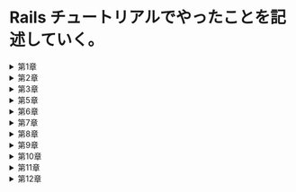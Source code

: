 # Rails チュートリアルでやったことを記述していく。

<details><summary>第1章</summary><div>

## 第 1 章　 hello_app

- クラウド IDE で環境構築

- rvm を使って`ruby3.1.2`をインストール

`$ rvm get stable`

`$ rvm install 3.1.2`

`$ rvm --default use 3.1.2`

- rails をインストールする

- ruby ドキュメントをスキップする設定を`.gemrcファイル`に追加

`$ echo "gem: --no-document" >> ~/.gemrc`

- `rails7.0.4`をインストール

`$ gem install rails -v 7.0.4`

- `bundler2.3.14`をインストール

`$ gem install bundler -v 2.3.14`

- cloud9 環境のディスク容量を追加する

`$ source <(curl -sL https://cdn.learnenough.com/resize)``

- `~/environment`で`hello_app`という名前の rails アプリを新規作成

- バージョンを指定　`--skip-bundle`コマンドを省略すると、システム上で見つかる最も直近のバージョンの bundler が使われることになる

`$ rails _ 7.0.4 _ new hello_app --skip-bundle`

- Gemfile の中身を書き換え

- `config/environment/development.rb`にクラウド IDE から rails サーバーへ接続する許可を記述

`config.hosts.clear`

- rails サーバーを起動、初期画面が表示されることを確認

- MVC(model-view-controller)

ブラウザからのリクエストを controller が受け取り、model(データベースとの通信を担当)を対話して呼び出し、view をレンダリングして HTML をブラウザに返す

- `application_controller`に hello メソッドを定義

- `config/routes`で hello メソッドで表示される HTML を root に設定

- `localhost:3000`で hello メソッドで定義した HTML が表示されることを確認

- クラウド IDE の git バージョンが 2.17.1 であったのでアップグレード　 2.41.0 に

`$ source <(curl -sL https://cdn.learnenough.com/upgrade_git)``

### - github にリポジトリ hello_app-second を作成してプッシュ

↓ 個人アクセストークン

```
　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
```

</div></details>

<details><summary>第2章</summary><div>

## 第 2 章　 toy_app

- `rails new` で`toy_app`を作成

- gemfile を書き換えて`bundle install`第 1 章で作ったものに加え、"sassc-rails"をインストール

- 第 1 章でもしたように、hello メソッドを定義、root を設定、`config/environment/development.rb`に接続許可を設定

- rails サーバーを起動し、無事起動することを確認

- リポジトリ`toy_app_second`を作成して push

- scaffold コマンドで Users モデルを作成　カラムは`name:string`と`email:string`

- 作ったデータベースをマイグレート

- scaffold で作成したので、URL が~/users に新しくページが自動で作成されていることを確認

- root ページを`users/index`に変更

- scaffold はいろんなページを一気に作成してくれるので便利だが、データの検証やテストが行われていないなどの問題点が多々ある。

- Micropost モデルを作成　カラムは`content:text`と`user_id:integer`

- `models/micropost.rb`に投稿のバリデーションを作成　投稿を 140 字に制限

- `models/user.rb`に user 一人に複数の micropost が紐づくように設定

`has_many :microposts`

- `models/micropost.rb`に micropost 一つに user 一人が紐づくように設定

`belongs_to :user`

- rails コンドールで紐づけがちゃんとできているか確認

- 演習：ユーザーの show ページに、ユーザーの最初の投稿を表示させる

- 演習：投稿のバリデーションを追加　空白だとエラーを返すように

- 演習：User モデルにバリデーションを追加　 name と email が空白のときにエラーを返す

- ユーザーと投稿のページの行ったり来たりが面倒だったのでヘッダーに各一覧へのリンクを設置

### - toy_app の作成終了　 push

</div></details>

<details><summary>第3章</summary><div>

## 第 3 章　 sample_app 静的なページの作成

<details><summary>サンプルアプリケーションについての説明</summary><div>

# Ruby on Rails チュートリアルのサンプルアプリケーション

これは、次の教材で作られたサンプルアプリケーションです。
[_Ruby on Rails チュートリアル_](https://railstutorial.jp/)
（第 7 版）
[Michael Hartl](https://www.michaelhartl.com/) 著

## ライセンス

[Ruby on Rails チュートリアル](https://railstutorial.jp/)内にある
ソースコードは MIT ライセンスと Beerware ライセンスのもとで公開されています。
詳細は [LICENSE.md](LICENSE.md) をご覧ください。

## 使い方

このアプリケーションを動かす場合は、まずはリポジトリを手元にクローンしてください。
その後、次のコマンドで必要になる RubyGems をインストールします。

```
$ gem install bundler -v 2.3.14
$ bundle _2.3.14_ config set --local without 'production'
$ bundle _2.3.14_ install
```

その後、データベースへのマイグレーションを実行します。

```
$ rails db:migrate
```

最後に、テストを実行してうまく動いているかどうか確認してください。

```
$ rails test
```

テストが無事にパスしたら、Rails サーバーを立ち上げる準備が整っているはずです。

```
$ rails server
```

詳しくは、[_Ruby on Rails チュートリアル_](https://railstutorial.jp/)
を参考にしてください。

</div></details>

- sample_app を新しく作成

- `--skip-bundle`によって javascript を使うためのパッケージのインストールもスキップしているらしい　あとで手動で入れるよ

- gemfile を書き換え、bundle インストール

- このとき、production 環境でしか使わない gem はインストールしないように設定することで、development と test 環境では SQLite、production 環境では postgreSQL を使うようになる。この時点では postgreSQL はまだ未インストール

- gtihub にリポジトリ rails-tutorial-second を作成して push

- 第 1 章でもしたように、hello メソッドを定義、root を設定、`config/environment/development.rb`に接続許可を設定

- gemfile をロックし、ここまでを push

- rails g でコントローラ名「Static Pages」で Home、Help ページを作成

- 新しいブランチ static-pages を作成し、そこに push 　`$ git push --set-upstream origin static-pages`としないとできなかった

- コントローラー作成をミスってもとに戻したいときは、`$ rails destroy ~~~~`とすれば OK

- Home ページと Help ページをいろいろ修正

- About ページを手動で作るに当たって、まずはテストを作成する

- テストをパスするためにルーティング、コントローラーのメソッド、ビューを作成

- 各ページにページタイトルを表示させる作業をしていく

- まずテストを作成`assert_select "title, "タイトル"``

- テストの最初に setup メソッドを定義して重複を回避

- `application.html.erbファイル`のタイトル、各ページに provide メソッドを設定することでタイトルが動的に切り替わるように

- 演習：ルートを変更したことで root_url が利用できるようになった。これに対するテストを作成

- ここまでを"Static Pages 作成終了"と commit して main ブランチに merge し、push

- `minitest reporters`を導入

- Guard によるテストの自動化を導入　ターミナルで `$ bundle _2.3.14_ exec guard init` を実行

- 生成された Guard ファイルを編集　編集後は新しいターミナルで `$ bundle _2.3.14_ exec guard` を実行しておけば自動でテストしてくれる

- ここまでを"テストのセットアップ完了"で commit して push

- 第4章で application_helper にタイトルを表示するヘルパーメソッドを追加

- ヘルパーメソッドを追加したことを push

</div></details>

<details><summary>第5章</summary><div>

## 第 5 章　レイアウトを作成する

- git branch を作成　`filling-in-layout`

- ヘッダー、home の html を編集

- bootstrap をインストールする

- すべての CSS を一つにまとめるため、カスタム CSS ファイルを作成

- フッターの html を編集

- ヘッダーとフッターの CSS を追加

- コンタクトページを追加

- 各ページの名前付きルーティングを定義　テストを名前付きルーティングに書き換え

- 結合テスト(integration_test)を作成 `$ rails g integration-test site-layout`

- ここまでを push

- static_pages の各ページの文章を修正

- Application ヘルパーで使っている full_title メソッドのテストを作成

- ここまでを commit

- ユーザー登録ページへのルーティングを作成していく

- Users コントローラーを作成、new を Sign up ページとして作成

- ここまでを push

</div></details>

<details><summary>第6章</summary><div>

## 第 6 章　ユーザーのモデルを作成する

- ここから第12章まで、ユーザー認証システムを構築していく

- トピックブランチを作成 `$ git switch -c modeling-users`

- 簡単に消えることのないユーザーモデルを構築する

- `$ rails g model User name:string email:string`でUserモデルを生成、マイグレーション

- ユーザーの検証のため、存在性（presence）、長さ（length）、フォーマット（format）、一意性（uniqueness）の検証をする

- name属性とemail属性の存在性のテストとバリデーションを作成

- name属性とemail属性の長さのテストとバリデーションを作成

- email属性のフォーマットのテストとバリデーションを作成

- email属性の一意性のテストとバリデーションを作成

- データベースレベルの一意性を保証するために、emailインデックスをマイグレーションに追加する `$ rails g migration add_index_to_users_email`

- 生成されたマイグレーションファイルに次を追記 `add_index :users, :email, unique: true`

- `test/fixtures/users.yml` の中身をいったん削除するとテストがパスするようになる

- コールバックメソッドを定義し、データベースでも一意性を保証するようにする。`before_save {self.email = email.downcase}`を`models/user.rb`に追記

- ここまでをコミットしてpush

- PR のテスト

- セキュアなパスワードを追加する

- セキュアなパスワードを実装するには`has_secure_password`をユーザーモデルに追記すればよい

- `has_secure_password`を追記することによって、さまざまな機能が使えるようになる

- 機能を使うために、Userモデルに`password_digest`カラムを作成する

- `$ rails g migration add_password_digest_to_users password_digest:string`でマイグレーションファイルを作成

- `$ rails db:migrate`でマイグレーションを適用

- `Gemfile`に`gem "bcrypt", "3.1.18"`を追記して`$ bundle _2.3.14_ install`コマンドでインストール

- `models/users.rb`に`has_secure_password`を追記

- `has_secure_password`を追記したことによって、password属性とpassword_confirmation属性に対してのバリデーションが強制的に追加されたため、テストを書き換える。

- テストを元にバリデーションを追加

- Railsコンソールで新規ユーザーを作成`User.create(name: "Michael Hartl", email: "michael@example.com", password: "foobar", password_confirmation: "foobar")`

- 作成したユーザーに対して`user.authenticate("foobar")`とするとパスワードが正しいのでtrueとなり、ユーザー情報を返す。パスワードが間違っていればfalseを返す

- `!!user.authenticate("foobar")`とするとtrueを返す

- ここまでをpush

</div></details>

<details><summary>第7章</summary><div>

## 第 7 章　ユーザー登録

- `$ git switch -c sign-up`で新しいブランチを作成

- サイトのレイアウトにデバッグ情報を追加

- ルートファイルに`resources :users`を追加。これによりusersに対する各アクション、名前付きルーティングが利用できるようになる

- `show.html.erb`を作成し、usersコントローラーにshowアクションを作成。@user変数にパラメーターのIDのユーザー情報を入れるようにした

- debuggerメソッドを任意の部分に差し込むことにより、メソッドがある時点での確変の状態を確認することができる

- Gravatarを使ってプロフィール画像を設定する

- ユーザー情報を次に変更`user.update(name: "Example User", email: "example@railstutorial.org", password: "foobar", password_confirmation: "foobar")`

- ユーザーのサイドバーを実装する

- ユーザー登録ページを実装していく

- ユーザーコントローラーにcreateメソッドを定義

- 脆弱性に対処するため、Strong Parametersというテクニックを使用する

- コントローラ内部で`user_params`を定義し、許可するデータと許可しないデータを分けるようにした

- 新規登録ページで、入力内容に誤りがあるときにエラーメッセージを表示させるようにした

- エラーメッセージは`shared/_errormessages.html.erb`ファイルに記述し、renderメソッドで表示させる

- エラーメッセージを日本語化。`https://blog.cloud-acct.com/posts/u-rails-error-messages-jayml/`を参考

- フォームに対するテストをつくる。インテグレーションテストを新しく作成

- 登録フォームを完成させる

- フラッシュメーッセージを表示させるためのコードをapplication.html.erbに追記

- 入力内容が無効、有効それぞれの場合のテストを作成

- ここまでをpush

</div></details>

<details><summary>第8章</summary><div>

## 第 8 章　ユーザー登録

- ログイン機能を作るトピックブランチを作成 `basic-login`

- Sessionsコントローラを作成`$ rails g controller Sessions new`

- ログイン画面を作成

- フォームへの入力が無効な場合の処理を作成、フラッシュメッセージのテストを作成
　`flash.now`を使うとページが切り替わったときに非表示になる。

- ログイン中の状態での有効な値の送信をフォームで正しく扱えるようにする。

- sessionsヘルパーにログイン機能つくり、createに実装。ユーザーIDを暗号化cookieとして安全に置けるようになった。

- ユーザーIDを別のページで取り出せるようにする。current_userメソッドを作る。
　これにより、ユーザーがログインしているかに応じてアプリケーションの動作を変更できるようになった。

- レイアウトのリンクを追加する。リンクはログイン状態に応じて変わるようにする。

- `logged_in?`メソッドをつくる。

- `_header.html.erb`を書き換える。

- ここまでをコミット

- メニューのドロップダウンリストをjavascriptでつくる

- モバイル向けスタイリングを作成する

- レイアウトの変更をテストする

- ユーザー登録時にログインするようにする

- ログアウト機能をつくる

- それぞれのテストを作成

- 第8章終了。ここまでをpush

</div></details>

<details><summary>第9章</summary><div>

## 第 9 章　発展的なログイン機構

- 永続cookieを使って、ブラウザを再起動した後でもすぐにログインできるようにする。

- Remember me 機能を実装する

- Usersモデルに`remember_digest`属性を追加する

```
$ rails g migration add_remember_digest_to_users remember_digest:string
```

- 記憶トークンの生成に`urlsafe_base64`メソッドを使う。Base64と呼ばれる。

- Base64は、長さ22のランダムな文字列を返す。これを記憶トークンとして使用する。

- rememberメソッドを作成する。これにより、ユーザーの記憶トークンを生成し、データベースに保存する。

- 今のままではユーザーがログアウトしてもcookieが残ってしまいログアウトできないので、ユーザーを忘れるためのメソッドを定義する。

- Remember me チェックボックスを実装する

- HTMLとCSSのを先に編集してチェックボックスを表示

- チェックボックスがオンのときはユーザーを記憶し、オフのときはユーザーを記憶しないようにする

- Remember me のテストを作成する

- テストがされているかいないかの判定テクニックとして、コードの途中に`raise`を仕込んでエラーを発生させるようにすると、テストがされていればテスト失敗になり、テストが作成されていなければテストがパスされてしまう。

- `SessionsHelperTest.rb`を作成して、永続的セッションのテストを作成する

- セッションリプレイ攻撃に対策する

- ここまでで、永続セッションの実装が完了。ここまでをpush

</div></details>

<details><summary>第10章</summary><div>

## 第 10 章　ユーザーの更新・表示・削除

- この章で作る機能は、ユーザー情報を編集する機能、ユーザーの一覧を表示する機能、ユーザーを削除する機能

- ユーザーの情報を編集できるのは、そのユーザーのみにする

- ユーザーを削除できるのは、新たに作成する管理ユーザーという特権クラスのみにする

- 最初に、ユーザー情報の編集フォームを作成する。`edit`アクションと、`edit`ビューを作成する。

- ヘッダーにユーザー設定ページへのリンクを設置

- 新たに`_form.html.erb`を作成し、新規登録ページと編集ページをリファクタリング

- 編集に使う`update`メソッドで、`new`メソッドでも使用した`private`の`user_params`を使う

- ユーザー情報の編集が失敗した時の場合に対するテストを作成する

- ユーザー編集が成功した時の場合に対するテストを作成する

- 今のままでは誰でも編集できる状態なので、認可のシステムを実装する

- ログインしていないユーザーが本来アクセスできないページにアクセスしようとしたときにメッセージを表示させ、ルートページにリダイレクトさせる

- `fixture`に別のユーザーを追加し、テストを作成する

- ログインしていないユーザーが編集ページにアクセスしたときに、ログインページにリダイレクトさせる

- フレンドリーフォワーディングを実装する

- 実装のために、リクエストされたページをSessionヘルパーの`store_location`メソッドで保存する

- すべてのユーザーを表示する機能のindexアクションを実装する

- ユーザー一覧ページをつくる。showページはログインしていないユーザーからも見えるようにし、indexページはログイン済みのユーザーからしか見えないようにする。

- ログイン時のルートページが正しくリンクが表示されているかのテストを作成（演習）

- indexページに複数のユーザーを追加するために、gemで一気に追加する。

- `faker gem`を導入

- `db/seeds.rb`に、データベース上にサンプルユーザーを100人生成するコードを書く

- ターミナルから生成を実行する`$ rails db:seed`

- ページネーション機能を実装する

- `will_paginate gem`と`bootstrap-will_paginate gem`を導入

- ページネーションを動作させるには、Railsに指示するコードをindexビューに追加する

- ユーザー一覧のテストを作成する

- パーシャルのリファクタリングをする

- ユーザーを削除する機能を実装する

- まず、削除リンクを実装するが、削除を行う権限を持つadminクラスの管理ユーザーのクラスをつくる。roleと呼ぶ

- admin属性をUserモデルに追加する。`$ rails g migration add_admin_to_users admin:boolean`

- `toggle!`メソッドを使うと、adminのboolean属性を切り替えることができる

- `seed.rb`に設定した最初のサンプルユーザーを管理者にするようコードを書き換える。`admin: true`を追加

- Strong Parametersを使って、admin属性を編集されないようにする

- admin属性の変更をweb経由で出来ないことを確認するテストを作成

- destroyアクションを作成

- `admin_user`フィルターを作って、管理者権限を持つユーザーのみがdestroyアクションを実行できるようにする

- ユーザー削除のテストを作成する

- ここまでをpush


</div></details>

<details><summary>第11章</summary><div>

## 第 11 章　アカウントの有効化

- この章で作る機能は、ユーザー登録時にメールを送信する機能、メール内のリンクをクリックしてアカウントを有効化する機能、アカウントが有効化されていないユーザーがログインできないようにする機能

- ブランチを作成`account_activation`

- AccountActivationsコントローラを作成`$ rails g controller AccountActivations`

- `routs.rb`に`resources :account_activations, only: [:edit]`を追加

- これで`edit_account_activation_url(token)`という名前付きルーティングが使えるようになる

- Usersモデルに`activation_digest`,`activated`,`activated_at`属性を追加する

- `activation`属性のデフォルト値はfalseにしておく

- `user.rb`に`create_activation_digest`メソッドを追加する

- `before_create`コールバックを使って、ユーザーが作成される前に`create_activation_digest`メソッドを実行するようにする

- `seed.rb`と`fixture`を編集し、サンプルユーザーを最初から有効にしておく

- `$ rails db:migrate:reset`,`$ rails db:seed`を実行して有効化されたサンプルユーザーを作成

- アカウント有効のメール送信機能を実装する

- 送信メールのテンプレートを作成する

- 作成したテンプレートの実際の表示を確認するために、メールプレビューを利用する。

- メールプレビューを使うために、`development.rb`に以下を追加する

```
42  host = "localhost:3000"
43  config.action_mailer.default_url_options = { host: host, protocol: 'http' }
```

- `user_mailer_preview`を更新する

- コメントアウトしているURLにアクセスすると、メールのプレビューを確認できる

- 送信メールのテストを作成する

- このテストがパスするためには、テストファイル内のドメイン名を正しく設定する必要がある。

- `config/environments/test.rb`に`40  config.action_mailer.default_url_options = { host: 'example.com' }`を追加

- チュートリアル内の見本の、正規表現を使ってメール本文内をテストする以下のコードでは、うまくキャッチしてくれなくてテストがパスしなかった。

```
assert_match user.name,               mail.body.encoded
assert_match user.activation_token,   mail.body.encoded
assert_match CGI.escape(user.email),  mail.body.encoded
```

- ので、以下のように書き換えたらパスした。

```
# mail.body.encodedはメールの本文のこと。assert_matchで正規表現を使って、
# メール本文内にユーザー名、有効化トークン、エスケープ済みのメールアドレスが含まれているかどうかをテストする。
# user.nameが本文に含まれている
assert_match user.name,               mail.text_part.body.encoded
assert_match user.name,               mail.html_part.body.encoded
# user.activation_tokenが本文に含まれている
assert_match user.activation_token,   mail.text_part.body.encoded
assert_match user.activation_token,   mail.html_part.body.encoded
# 特殊文字をエスケープしたuser.mailが本文に含まれている
assert_match CGI.escape(user.email),  mail.text_part.body.encoded
assert_match CGI.escape(user.email),  mail.html_part.body.encoded
```

- createアクションに、メーラーをアプリケーションで実際に使えるようコードを追加する

- アカウントを有効化するメソッドを作るために、`authenticated?`メソッドを`send`メソッドを使って汎用的に作る

- `account_activations_contoller`に`edit`アクションを実装する

- `edit`アクションは、`params`ハッシュで渡されたメールアドレスに対応するユーザーを認証する

- ログイン時、有効化が完了したユーザーだけがログインできるようにする

- ユーザーの新規登録時に発行されるURLにアクセスすると、ユーザーのアカウントが有効化される

- 有効化のテストを作成する。すでにあるテストに手を加えることで実装する

- ユーザー有効化のコードをリファクタリングする

- `activate`メソッドと`send_activation_email`をユーザーモデルに新しく定義し、コントローラで呼び出すようにする

- 演習で変更したコードをテストする

- ここまでをpush


</div></details>

<details><summary>第12章</summary><div>

## 第 12 章　パスワードの再設定

- この章では第11章と同様の流れで、パスワード再設定の機能を作る

- トピックブランチを作成`password-reset`

- パスワード再設定のためのリソースを作成する

- `PasswordResets`コントローラを作成する。単体テストは生成せず、統合テストでカバーする

```
$ rails generate controller PasswordResets new edit --no-test-framework
```

- `config/routes.rb`に`resources :password_resets, only: [:new, :create, :edit, :update]`を追加する

- ログイン画面にパスワードリセット用のリンクを追加する

- usersモデルに`reset_digest`、`reset_sent_at`属性を追加する

```
$ rails g migration add_reset_to_users reset_digest:string reset_sent_at:datetime
```

- パスワード再設定用のviewを作成

- userモデルに`create_reset_digest`メソッドと`send_password_reset_email`メソッドを追加する

- この時点でコントローラーは正常に動作するが、メールを送信するためには、メーラーメソッドを定義する必要がある

- パスワード再設定用のメールを送信するためのメーラーを作成する

- アカウント有効化のテストと同様に、メーラーメソッドのテストを作成する

- パスワードを再設定する機能を実装する

- パスワードを更新する`edit`と`update`アクションをつくる

- `edit`アクションはフォームから新しいパスワードを送信する

- `update`アクションはパスワードが有効かどうかを確認して、有効ならば更新する

- パスワード再設定機能のテストを作成する

```
$ rails g integration_test password_resets
```

- ここまでをpush



</div></details>
